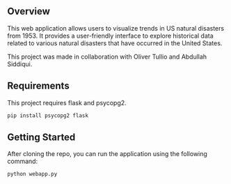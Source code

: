 ## Overview

This web application allows users to visualize trends in US natural disasters from 1953. It provides a user-friendly interface to explore historical data related to various natural disasters that have occurred in the United States.

This project was made in collaboration with Oliver Tullio and Abdullah Siddiqui.

## Requirements

This project requires flask and psycopg2.

```bash
pip install psycopg2 flask
```

## Getting Started

After cloning the repo, you can run the application using the following command:

```bash
python webapp.py
```